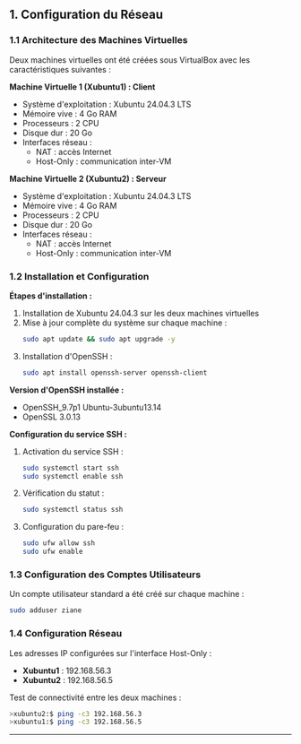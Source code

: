 ## 1. Configuration du Réseau

### 1.1 Architecture des Machines Virtuelles

Deux machines virtuelles ont été créées sous VirtualBox avec les caractéristiques suivantes :

**Machine Virtuelle 1 (Xubuntu1) : Client**
- Système d'exploitation : Xubuntu 24.04.3 LTS
- Mémoire vive : 4 Go RAM
- Processeurs : 2 CPU
- Disque dur : 20 Go
- Interfaces réseau :
  - NAT : accès Internet
  - Host-Only : communication inter-VM

**Machine Virtuelle 2 (Xubuntu2) : Serveur**
- Système d'exploitation : Xubuntu 24.04.3 LTS
- Mémoire vive : 4 Go RAM
- Processeurs : 2 CPU
- Disque dur : 20 Go
- Interfaces réseau :
  - NAT : accès Internet
  - Host-Only : communication inter-VM

### 1.2 Installation et Configuration

**Étapes d'installation :**
1. Installation de Xubuntu 24.04.3 sur les deux machines virtuelles
2. Mise à jour complète du système sur chaque machine :
   ```bash
   sudo apt update && sudo apt upgrade -y
   ```
3. Installation d'OpenSSH :
   ```bash
   sudo apt install openssh-server openssh-client
   ```

**Version d'OpenSSH installée :**
- OpenSSH_9.7p1 Ubuntu-3ubuntu13.14
- OpenSSL 3.0.13

**Configuration du service SSH :**
1. Activation du service SSH :
   ```bash
   sudo systemctl start ssh
   sudo systemctl enable ssh
   ```
2. Vérification du statut :
   ```bash
   sudo systemctl status ssh
   ```
3. Configuration du pare-feu :
   ```bash
   sudo ufw allow ssh
   sudo ufw enable
   ```

### 1.3 Configuration des Comptes Utilisateurs

Un compte utilisateur standard a été créé sur chaque machine :
```bash
sudo adduser ziane
```

### 1.4 Configuration Réseau

Les adresses IP configurées sur l'interface Host-Only :
- **Xubuntu1** : 192.168.56.3
- **Xubuntu2** : 192.168.56.5

Test de connectivité entre les deux machines :
```bash
>xubuntu2:$ ping -c3 192.168.56.3
>xubuntu1:$ ping -c3 192.168.56.5
```

---
